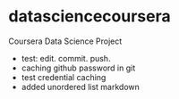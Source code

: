 # datasciencecoursera
Coursera Data Science Project

* test: edit. commit. push.
* caching github password in git
* test credential caching
* added unordered list markdown
